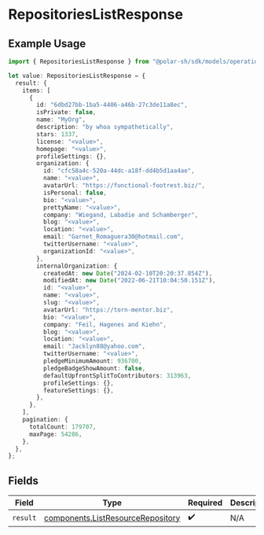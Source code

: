 # RepositoriesListResponse

## Example Usage

```typescript
import { RepositoriesListResponse } from "@polar-sh/sdk/models/operations";

let value: RepositoriesListResponse = {
  result: {
    items: [
      {
        id: "6dbd27bb-1ba5-4406-a46b-27c3de11a8ec",
        isPrivate: false,
        name: "MyOrg",
        description: "by whoa sympathetically",
        stars: 1337,
        license: "<value>",
        homepage: "<value>",
        profileSettings: {},
        organization: {
          id: "cfc58a4c-520a-44dc-a18f-dd4b5d1aa4ae",
          name: "<value>",
          avatarUrl: "https://functional-footrest.biz/",
          isPersonal: false,
          bio: "<value>",
          prettyName: "<value>",
          company: "Wiegand, Labadie and Schamberger",
          blog: "<value>",
          location: "<value>",
          email: "Garnet_Romaguera30@hotmail.com",
          twitterUsername: "<value>",
          organizationId: "<value>",
        },
        internalOrganization: {
          createdAt: new Date("2024-02-10T20:20:37.854Z"),
          modifiedAt: new Date("2022-06-21T10:04:50.151Z"),
          id: "<value>",
          name: "<value>",
          slug: "<value>",
          avatarUrl: "https://torn-mentor.biz",
          bio: "<value>",
          company: "Feil, Hagenes and Kiehn",
          blog: "<value>",
          location: "<value>",
          email: "Jacklyn88@yahoo.com",
          twitterUsername: "<value>",
          pledgeMinimumAmount: 936700,
          pledgeBadgeShowAmount: false,
          defaultUpfrontSplitToContributors: 313963,
          profileSettings: {},
          featureSettings: {},
        },
      },
    ],
    pagination: {
      totalCount: 179707,
      maxPage: 54286,
    },
  },
};
```

## Fields

| Field                                                                                  | Type                                                                                   | Required                                                                               | Description                                                                            |
| -------------------------------------------------------------------------------------- | -------------------------------------------------------------------------------------- | -------------------------------------------------------------------------------------- | -------------------------------------------------------------------------------------- |
| `result`                                                                               | [components.ListResourceRepository](../../models/components/listresourcerepository.md) | :heavy_check_mark:                                                                     | N/A                                                                                    |
